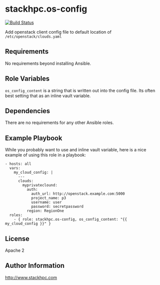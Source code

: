 stackhpc.os-config
==================

[![Build Status](https://www.travis-ci.org/stackhpc/ansible-role-os-config.svg?branch=master)](https://www.travis-ci.org/stackhpc/ansible-role-os-config)

Add openstack client config file to default location of
`/etc/openstack/clouds.yaml`

Requirements
------------

No requirements beyond installing Ansible.

Role Variables
--------------

`os_config_content` is a string that is written out into the config file.
Its often best setting that as an inline vault variable.

Dependencies
------------

There are no requirements for any other Ansible roles.

Example Playbook
----------------

While you probably want to use and inline vault variable, here is a nice
example of using this role in a playbook:

    - hosts: all
      vars:
        my_cloud_config: |
          ---
          clouds:
            myprivateclound:
              auth:
                auth_url: http://openstack.example.com:5000
                project_name: p3
                username: user
                password: secretpassword
              region: RegionOne
      roles:
        - { role: stackhpc.os-config, os_config_content: "{{ my_cloud_config }}" }

License
-------

Apache 2

Author Information
------------------

http://www.stackhpc.com
